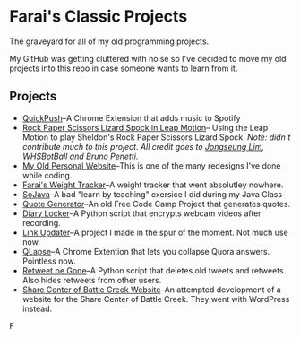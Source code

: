 # Farai's Classic Projects
The graveyard for all of my old programming projects.

My GitHub was getting cluttered with noise so I've decided to move my old projects into this repo in case someone wants to learn from it.

## Projects
* [QuickPush](https://github.com/fgandiya/farais-classic-projects/tree/master/QuickPush)&ndash;A Chrome Extension that adds music to Spotify
* [Rock Paper Scissors Lizard Spock in Leap Motion](https://github.com/fgandiya/farais-classic-projects/tree/master/rpsls-lm)&ndash; Using the Leap Motion to play Sheldon's Rock Paper Scissors Lizard Spock. *Note: didn't contribute much to this project. All credit goes to [Jongseung Lim](https://github.com/penandlim), [WHSBotBall](https://github.com/WHSBotball) and [Bruno Penetti](https://github.com/bpeynetti).*
* [My Old Personal Website](https://github.com/fgandiya/farais-classic-projects/tree/master/fgandiya.github.io-old)&ndash;This is one of the many redesigns I've done while coding.
* [Farai's Weight Tracker](https://github.com/fgandiya/farais-classic-projects/tree/master/fwt)&ndash;A weight tracker that went absolutley nowhere.
* [SoJava](https://github.com/fgandiya/farais-classic-projects/tree/master/SoJava)&ndash;A bad "learn by teaching" exersice I did during my Java Class
* [Quote Generator](https://github.com/fgandiya/farais-classic-projects/tree/master/Quote-Generator)&ndash;An old Free Code Camp Project that generates quotes.
* [Diary Locker](https://github.com/fgandiya/farais-classic-projects/tree/master/diary-locker)&ndash;A Python script that encrypts webcam videos after recording.
* [Link Updater](https://github.com/fgandiya/farais-classic-projects/tree/master/link-updater)&ndash;A project I made in the spur of the moment. Not much use now.
* [QLapse](https://github.com/fgandiya/farais-classic-projects/tree/master/QLapse)&ndash;A Chrome Extention that lets you collapse Quora answers. Pointless now.
* [Retweet be Gone](https://github.com/fgandiya/farais-classic-projects/tree/master/retweet-be-gone)&ndash;A Python script that deletes old tweets and retweets. Also hides retweets from other users.
* [Share Center of Battle Creek Website](https://github.com/fgandiya/farais-classic-projects/tree/master/scbc)&ndash;An attempted development of a website for the Share Center of Battle Creek. They went with WordPress instead.

F
